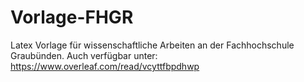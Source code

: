 # Vorlage-FHGR
Latex Vorlage für wissenschaftliche Arbeiten an der Fachhochschule Graubünden.
Auch verfügbar unter: https://www.overleaf.com/read/vcyttfbpdhwp
